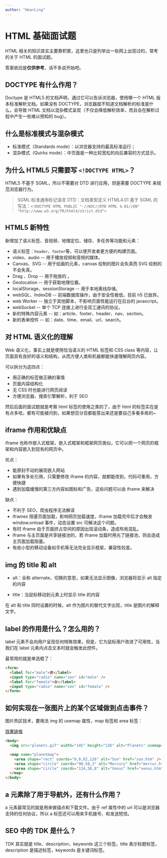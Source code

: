 ```yaml
---
author: "HearLing"
---
```

# HTML 基础面试题

HTML 相关的知识其实主要靠积累，这里也只是列举出一些网上出现过的，常考的关于 HTML 的面试题。

答案依旧是**仅供参考**，话不多说开始吧。

## DOCTYPE 有什么作用？

Doctype 是 HTML5 的文档声明，通过它可以告诉浏览器，使用哪一个 HTML 版本标准解析文档。如果没有 DOCTYPE，浏览器就不知道文档解析的标准是什么，会导致 HTML 文档以混杂模式呈现（不仅会降低解析效率，而且会在解析过程中产生一些难以预知的 bug）。

## 什么是标准模式与混杂模式

- 标准模式（Standards mode）：以浏览器支持的最高标准运行；
- 混杂模式（Quirks mode）：中页面是一种比较宽松的向后兼容的方式显示。

## 为什么 HTML5 只需要写 `<!DOCTYPE HTML>`？

HTML5 不基于 SGML，所以不需要对 DTD 进行应用，但是需要 DOCTYPE 来规范浏览器行为。

> SGML:标准通用标记语言 DTD：文档类型定义 HTML4.01 基于 SGML 的 写法：`<!DOCTYPE HTML PUBLIC "-//W3C//DTD HTML 4.01//EN" "http://www.w3.org/TR/html4/strict.dtd">`

## HTML5 新特性

新增加了语义标签、音视频、地理定位、储存、多任务等功能和元素：

- 语义标签：`header`、`footer`等，可以使开发者更方便的构建页面。
- video、audio -- 用于播放视频和音频的媒体。
- Canvas、SVG -- 用于绘画的元素，canvas 绘制的图片会失真而 SVG 绘制的不会失真。
- Drag 、Drop -- 用于拖放的 。
- Geolocation -- 用于获取地理位置。
- localStorage、sessionStorage -- 用于本地离线存储。
- webSQL、IndexDB -- 前端数据库操作，由于安全性极低，目前 h5 已放弃。
- web Worker -- 独立于其他脚本，不影响页面性能运行在后台的 javascript。
- webSocket -- 单个 TCP 连接上进行全双工通讯的协议。
- 新的特殊内容元素 -- 如：article、footer、header、nav、section。
- 新的表单控件 -- 如：date、time、email、url、search。

## 对 HTML 语义化的理解

Web 语义化，事实上就是使用恰当语义的 HTML 标签和 CSS class 等内容，让页面具有良好的语义和结构，从而方便人类和机器都能快速理解网页内容。

可以拆分为这四点：

- 用正确的标签做正确的事情
- 页面内容结构化
- 无 CSS 时也能进行网页阅读
- 方便浏览器，搜索引擎解析，利于 SEO

然后后面的面试题就是考察 html 标签的使用之类的了，由于 html 的标签实在是有点多哈，都有可能被问到，如果想百分百都能答出来还是要自己多看多练的~

## iframe 作用和优缺点

iframe 也称作嵌入式框架，嵌入式框架和框架网页类似，它可以把一个网页的框架和内容嵌入到现有的网页中。

优点：

- 能原封不动的展现嵌入网站
- 如果有多处引用，只需要修改 iframe 的内容，就都能改到，代码可重用，方便快捷
- 遇到加载缓慢的第三方内容如图标和广告，这些问题可以由 iframe 来解决

缺点：

- 不利于 SEO，爬虫程序无法解读
- iframes 阻塞页面加载，影响网页加载速度，iframe 加载完毕后才会触发 window.onload 事件，动态设置 src 可解决这个问题。
- 有时 iframe 由于页面挤占空间的原因出现滚动条，造成布局混乱。
- iframe 与主页面是共享链接池的，若 iframe 加载时用光了链接池，则会造成主页面加载阻塞。
- 有些小型的移动设备如手机等无法完全显示框架，兼容性较差。

## img 的 title 和 alt

- alt：全称 alternate，切换的意思，如果无法显示图像，浏览器将显示 alt 指定的内容

- title：当鼠标移动到元素上时显示 title 的内容

在 alt 和 title 同时设置的时候，alt 作为图片的替代文字出现，title 是图片的解释文字。

## label 的作用是什么？怎么用的？

label 元素不会向用户呈现任何特殊效果，但是，它为鼠标用户改进了可用性，当我们在 label 元素内点击文本时就会触发此控件。

最常用的就是单选框了：

```html
<form>
  <label for="male">男</label>
  <input type="radio" name="sex" id="male" />
  <label for="female">女</label>
  <input type="radio" name="sex" id="female" />
</form>
```

## 如何实现在一张图片上的某个区域做到点击事件？

图片热区技术，要用法 img 的 usemap 属性，map 标签和 area 标签：

[效果链接](https://www.runoob.com/try/try.php?filename=tryhtml_areamap)

```html
<body>
  <img src="planets.gif" width="145" height="126" alt="Planets" usemap="#planetmap" />

  <map name="planetmap">
    <area shape="rect" coords="0,0,82,126" alt="Sun" href="sun.htm" />
    <area shape="circle" coords="90,58,3" alt="Mercury" href="mercur.htm" />
    <area shape="circle" coords="124,58,8" alt="Venus" href="venus.htm" />
  </map>
</body>
```

## a 元素除了用于导航外，还有什么作用？

a 元素最常见的就是用来做锚点和下载文件。由于 ref 属性中的 url 可以是浏览器支持的任何协议，所以 a 标签还可以用来手机拨号、和发送短信。

## SEO 中的 TDK 是什么？

TDK 其实就是 title、description、keywords 这三个标签。title 表示标题标签，description 是描述标签，keywords 是关键词标签。
